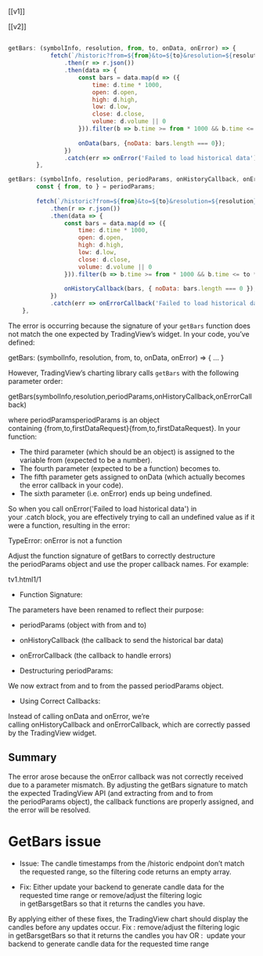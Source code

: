 
[[v1]]

[[v2]]

## 


```js
getBars: (symbolInfo, resolution, from, to, onData, onError) => {
            fetch(`/historic?from=${from}&to=${to}&resolution=${resolution}`)
                .then(r => r.json())
                .then(data => {
                    const bars = data.map(d => ({
                        time: d.time * 1000,
                        open: d.open,
                        high: d.high,
                        low: d.low,
                        close: d.close,
                        volume: d.volume || 0
                    })).filter(b => b.time >= from * 1000 && b.time <= to * 1000);
                    
                    onData(bars, {noData: bars.length === 0});
                })
                .catch(err => onError('Failed to load historical data'));
        },
```

```js
getBars: (symbolInfo, resolution, periodParams, onHistoryCallback, onErrorCallback) => {
        const { from, to } = periodParams;
        
        fetch(`/historic?from=${from}&to=${to}&resolution=${resolution}`)
            .then(r => r.json())
            .then(data => {
                const bars = data.map(d => ({
                    time: d.time * 1000,
                    open: d.open,
                    high: d.high,
                    low: d.low,
                    close: d.close,
                    volume: d.volume || 0
                })).filter(b => b.time >= from * 1000 && b.time <= to * 1000);
                
                onHistoryCallback(bars, { noData: bars.length === 0 });
            })
            .catch(err => onErrorCallback('Failed to load historical data'));
    },
```


The error is occurring because the signature of your `getBars` function does not match the one expected by TradingView’s widget. In your code, you’ve defined:


getBars: (symbolInfo, resolution, from, to, onData, onError) => { … }


However, TradingView’s charting library calls `getBars` with the following parameter order:



getBars(symbolInfo,resolution,periodParams,onHistoryCallback,onErrorCallback)

where periodParamsperiodParams is an object containing {from,to,firstDataRequest}{from,to,firstDataRequest}. In your function:

- The third parameter (which should be an object) is assigned to the variable from (expected to be a number).
- The fourth parameter (expected to be a function) becomes to.
- The fifth parameter gets assigned to onData (which actually becomes the error callback in your code).
- The sixth parameter (i.e. onError) ends up being undefined.

So when you call onError('Failed to load historical data') in your .catch block, you are effectively trying to call an undefined value as if it were a function, resulting in the error:



TypeError: onError is not a function

Adjust the function signature of getBars to correctly destructure the periodParams object and use the proper callback names. For example:

tv1.html1/1

- Function Signature:

The parameters have been renamed to reflect their purpose:

- periodParams (object with from and to)

- onHistoryCallback (the callback to send the historical bar data)

- onErrorCallback (the callback to handle errors)

- Destructuring periodParams:

We now extract from and to from the passed periodParams object.

- Using Correct Callbacks:

Instead of calling onData and onError, we’re calling onHistoryCallback and onErrorCallback, which are correctly passed by the TradingView widget.

## Summary

The error arose because the onError callback was not correctly received due to a parameter mismatch. By adjusting the getBars signature to match the expected TradingView API (and extracting from and to from the periodParams object), the callback functions are properly assigned, and the error will be resolved.



# GetBars issue 
- Issue: The candle timestamps from the /historic endpoint don’t match the requested range, so the filtering code returns an empty array.

- Fix: Either update your backend to generate candle data for the requested time range or remove/adjust the filtering logic in getBarsgetBars so that it returns the candles you have.

By applying either of these fixes, the TradingView chart should display the candles before any updates occur.
Fix : remove/adjust the filtering logic in getBarsgetBars so that it returns the candles you hav
OR :  update your backend to generate candle data for the requested time range
